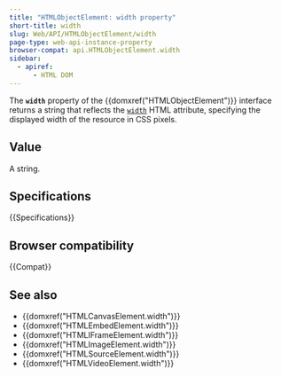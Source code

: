 ```yaml
---
title: "HTMLObjectElement: width property"
short-title: width
slug: Web/API/HTMLObjectElement/width
page-type: web-api-instance-property
browser-compat: api.HTMLObjectElement.width
sidebar:
  - apiref:
      - HTML DOM
---
```


The **`width`** property of the
{{domxref("HTMLObjectElement")}} interface returns a string that
reflects the [`width`](/en-US/docs/Web/HTML/Reference/Elements/object#width) HTML attribute, specifying the
displayed width of the resource in CSS pixels.

## Value

A string.

## Specifications

{{Specifications}}

## Browser compatibility

{{Compat}}

## See also

- {{domxref("HTMLCanvasElement.width")}}
- {{domxref("HTMLEmbedElement.width")}}
- {{domxref("HTMLIFrameElement.width")}}
- {{domxref("HTMLImageElement.width")}}
- {{domxref("HTMLSourceElement.width")}}
- {{domxref("HTMLVideoElement.width")}}
